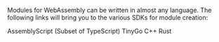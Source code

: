 Modules for WebAssembly can be written in almost any language. The following links will bring you to the various SDKs for module creation:

AssemblyScript (Subset of TypeScript)
TinyGo
C++
Rust
